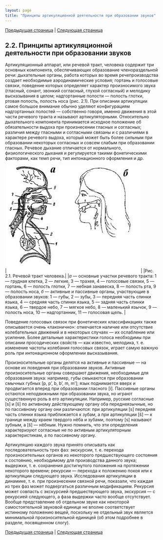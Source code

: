 ```yaml
---
layout: page
title: "Принципы артикуляционной деятельности при образовании звуков"
---
```


[Предыдущая страница](021.html) | [Следующая страница](023.html)

## 2.2. Принципы артикуляционной деятельности при образовании звуков 
Артикуляционный аппарат, или речевой тракт, человека содержит три основных компонента, 
обеспечивающих образование членораздельной речи: дыхательные органы, 
работа которых во время речепроизводства создает необходимые аэродинамические условия; 
гортань и голосовые связки, поведение которых определяет характер произносимого звука 
(гласный, сонант, звонкий согласный, глухой согласный) и мелодику высказывания в целом; 
надгортанные полости — полость глотки, ртовая полость, полость носа (рис. 2.1). При описании 
артикуляции самое большое внимание обычно уделяют конфигурациям надгортанных полостей —
собственно говоря, именно движения в этой части речевого тракта и называют артикуляторными. 
Относительно дыхательного компонента принимается исходное положение об обязательности выдоха 
при произнесении гласных и согласных; различия между гласными и согласными связаны и с различиями 
в характере речевого выдоха, который может быть более сильным при образовании некоторых согласных 
и совсем слабым при образовании гласных. Речевое дыхание отличается от нормального, физиологического 
дыхания и регулируется такими фонетическими факторами, как темп речи, тип интонационного оформления и др.

|![](images/ris2-1.jpg)|
|Рис. 2.1. Речевой тракт человека.|
|*а* — основные участки речевого тракта: 1 — грудная клетка, 2 — легкие, 3 — трахея, 4 — голосовые связки, 5 — гортань, 6 — полость глотки, 7 — небная занавеска, 8 — полость рта, 9 — полость носа, *б* — активные и пассивные органы, участвующие в образовании звуков: 1 — губы, 2 — зубы, 3 — передняя часть спинки языка, 4 — средняя часть спинки языка, 5 — задняя часть спинки языка, 6 — твердое небо, 7 — мягкое небо, 8 — маленький язычок, 9 — полость носа, 10 — надгортанник, 11 — голосовая щель. |

Поведение голосовых связок при фонетических классификациях также описывается 
очень «лаконично»: отмечается наличие или отсутствие колебательных движений
и в некоторых случаях — их ослабление или усиление. Более детальные характеристики 
голоса необходимы при описании просодических свойств — как известно, мелодика, т. е. 
изменение частоты колебания голосовых связок, играет самую важную роль при интонационном 
оформлении высказывания. 

Произносительные органы делятся на активные и пассивные — на основе их поведения при 
образовании звуков. Активные произносительные органы совершают движения, необходимые 
для образования звука: например, губы смыкаются при образовании смычных губных [p, p’, b, b’, m, m’]; 
язык поднимается вверх и продвигается вперед при образовании гласного [i]. Пассивные органы остаются 
неподвижными при образовании звука, но играют существенную роль в его артикуляции. Например, 
русские согласные [s] и [š] по активному действующему органу оба переднеязычные, но по пассивному 
органу они различаются: при артикуляции [s] передняя часть спинки языка приближается к зубам, 
а при артикуляции [š] — к границе между краем твердого нёба и зубами, поэтому [s] называют зубным,
а [š] — нёбным. Нужно помнить, что эти определения характеризуют согласные не по активным 
артикуляторным характеристикам, а по пассивному органу. 

Артикуляцию каждого звука принято описывать как последовательность трех фаз: экскурсии, т. е. 
перехода произносительных органов из некоторого предшествующего состояния к состоянию, 
необходимому для производства данного звука; выдержки, т. е. сохранения достигнутого
положения на протяжении некоторого времени; рекурсии — перехода к положению покоя или к 
артикуляции следующего звука. Исследования артикуляции в динамике, т. е. при произнесении
связной речи, показали, что каждая из трех фаз может подвергаться различным модификациям. 
Рекурсия может совпасть с экскурсией предшествующего звука, экскурсия — с рекурсией 
следующего, а фаза выдержки часто вообще отсутствует. Вообще представление об отдельном 
звуке как некоторой самостоятельной звуковой единице не вполне соответствует истинному 
положению вещей, поскольку не отдельный звук является минимальной произносительной
единицей (об этом подробнее в разделе, посвященном слогу). 

[Предыдущая страница](021.html) | [Следующая страница](023.html)

